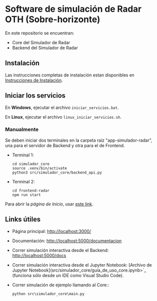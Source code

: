# Software de simulación de Radar OTH (Sobre-horizonte)


En este repositorio se encuentran:

   - Core del Simulador de Radar
   - Backend del Simulador de Radar


## Instalación

Las instrucciones completas de instalación estan disponibles en [Instrucciones de Instalación](https://allanes.github.io/piddef-03-2020-documentacion).


## Iniciar los servicios

En **Windows**, ejecutar el archivo `iniciar_servicios.bat`.

En **Linux**, ejecutar el archivo `linux_iniciar_servicios.sh`.

### Manualmente

Se deben iniciar dos terminales en la carpeta raíz "app-simulador-radar", una para el servidor de Backend y otra para el de Frontend.

- Terminal 1:

   ```
   cd simulador_core
   source .venv/bin/activate
   python3 src/simulador_core/backend_api.py
   ```

- Terminal 2:

   ```
   cd frontend-radar
   npm run start
   ```

Para abrir la _página de Inicio_, usar [este link](http://localhost:3000).


## Links útiles

- Página principal: <http://localhost:3000/>

- Documentación: <http://localhost:5000/documentacion>

- Correr simulación interactiva desde el Backend: <http://localhost:5000/docs>

- Correr simulación interactiva desde el Jupyter Notebook: [Archivo de Jupyter Notebook](src/simulador_core/guia_de_uso_core.ipynb>`_  (funciona sólo desde un IDE como Visual Studio Code).

- Correr simulación de ejemplo llamando al Core::
   
      python src\simulador_core\main.py


